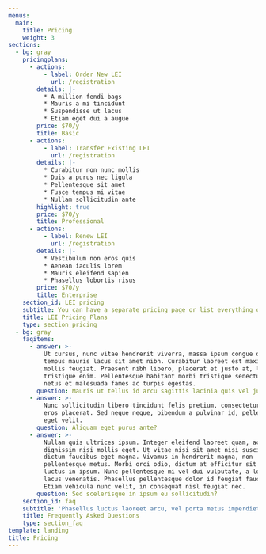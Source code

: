 ```yaml
---
menus:
  main:
    title: Pricing
    weight: 3
sections:
  - bg: gray
    pricingplans:
      - actions:
          - label: Order New LEI
            url: /registration
        details: |-
          * A million fendi bags
          * Mauris a mi tincidunt
          * Suspendisse ut lacus
          * Etiam eget dui a augue
        price: $70/y
        title: Basic
      - actions:
          - label: Transfer Existing LEI
            url: /registration
        details: |-
          * Curabitur non nunc mollis
          * Duis a purus nec ligula
          * Pellentesque sit amet
          * Fusce tempus mi vitae
          * Nullam sollicitudin ante
        highlight: true
        price: $70/y
        title: Professional
      - actions:
          - label: Renew LEI
            url: /registration
        details: |-
          * Vestibulum non eros quis
          * Aenean iaculis lorem
          * Mauris eleifend sapien
          * Phasellus lobortis risus
        price: $70/y
        title: Enterprise
    section_id: LEI pricing
    subtitle: You can have a separate pricing page or list everything on the home page.
    title: LEI Pricing Plans
    type: section_pricing
  - bg: gray
    faqitems:
      - answer: >-
          Ut cursus, nunc vitae hendrerit viverra, massa ipsum congue quam, sed
          tempus mauris lacus sit amet nibh. Curabitur laoreet est maximus
          mollis feugiat. Praesent nibh libero, placerat et justo at, luctus
          tristique enim. Pellentesque habitant morbi tristique senectus et
          netus et malesuada fames ac turpis egestas.
        question: Mauris ut tellus id arcu sagittis lacinia quis vel justo?
      - answer: >-
          Nunc sollicitudin libero tincidunt felis pretium, consectetur aliquam
          eros placerat. Sed neque neque, bibendum a pulvinar id, pellentesque
          eget velit. 
        question: Aliquam eget purus ante?
      - answer: >-
          Nullam quis ultrices ipsum. Integer eleifend laoreet quam, ac
          dignissim nisi mollis eget. Ut vitae nisi sit amet nisi suscipit
          dictum faucibus eget magna. Vivamus in hendrerit magna, non
          pellentesque metus. Morbi orci odio, dictum at efficitur sit amet,
          luctus in ipsum. Nunc pellentesque mi vel dui vulputate, a lobortis
          lacus venenatis. Phasellus pellentesque dolor id feugiat faucibus.
          Etiam vehicula nunc velit, in consequat nisl feugiat nec.
        question: Sed scelerisque in ipsum eu sollicitudin?
    section_id: faq
    subtitle: 'Phasellus luctus laoreet arcu, vel porta metus imperdiet sit amet.'
    title: Frequently Asked Questions
    type: section_faq
template: landing
title: Pricing
---
```

